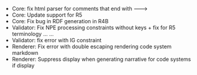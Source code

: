 * Core: fix html parser for comments that end with --->
* Core: Update support for R5
* Core: Fix bug in RDF generation in R4B
* Validator: Fix NPE processing constraints without keys + fix for R5 terminology …  …
* Validator: fix error with IG constraint
* Renderer: Fix error with double escaping rendering code system markdown
* Renderer: Suppress display when generating narrative for code systems if display
